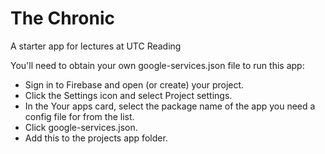 # The Chronic

A starter app for lectures at UTC Reading

You'll need to obtain your own google-services.json file to run this app:

- Sign in to Firebase and open (or create) your project.
- Click the Settings icon and select Project settings.
- In the Your apps card, select the package name of the app you need a config file for from the list.
- Click google-services.json.
- Add this to the projects app folder.
